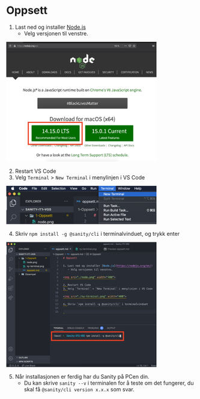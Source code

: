 # Oppsett

1. Last ned og installer [Node.js](https://nodejs.org/en/)
   - Velg versjonen til venstre.

<img src="./bilder/node.png" width="400">

2. Restart VS Code
3. Velg `Terminal` > `New Terminal` i menylinjen i VS Code

<img src="./bilder/ny-terminal.png" width="400">

4. Skriv `npm install -g @sanity/cli` i terminalvinduet, og trykk enter

<img src="./bilder/npm-install.png" width="400">

5. Når installasjonen er ferdig har du Sanity på PCen din.
    - Du kan skrive `sanity --v` i terminalen for å teste om det fungerer, du skal få `@sanity/cli version x.x.x` som svar.

